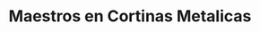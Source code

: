 ---
title: "Maestros en Cortinas Metalicas"
url: /montevideo/maestros-en-cortinas-metalicas/
shop: cortina
---